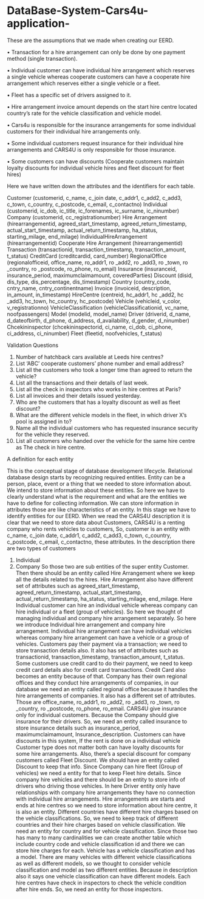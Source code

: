 # DataBase-System-Cars4u-application-
These are the assumptions that we made when creating our EERD.

• Transaction for a hire arrangement can only be done by one payment method (single 
transaction).

• Individual customer can have individual hire arrangement which reserves a single 
vehicle whereas cooperate customers can have a cooperate hire arrangement which 
reserves either a single vehicle or a fleet.

• Fleet has a specific set of drivers assigned to it.

• Hire arrangement invoice amount depends on the start hire centre located country’s 
rate for the vehicle classification and vehicle model.

• Cars4u is responsible for the insurance arrangements for some individual customers
for their individual hire arrangements only.

• Some individual customers request insurance for their individual hire arrangements 
and CARS4U is only responsible for those insurance.

• Some customers can have discounts (Cooperate customers maintain loyalty discounts 
for individual vehicle hires and fleet discount for fleet hires)

Here we have written down the attributes and the identifiers for each table.

Customer (customerid, c_name, c_join date, c_addr1, c_add2, c_add3, c_town, c_country, 
c_postcode, c_email, c_contactno)
Individual (customerid, ic_dob, ic_title, ic_forenames, ic_surname, ic_ninumber)
Company (customerid, cc_registrationumber)
Hire Arrangement (hirearrangementid, agreed_start_timestamp, agreed_return_timestamp,
actual_start_timestamp, actual_return_timestamp, ha_status, starting_milage, end_milage)
IndividualHireArrangement (hirearrangementid)
Cooperate Hire Arrangement (hirearrangementid)
Transaction (transactionid, transaction_timestamp, transaction_amount, t_status)
CreditCard (creditcardid, card_number)
RegionalOffice (regionalofficeid, office_name, ro_addr1, ro _add2, ro _add3, ro _town, ro 
_country, ro _postcode, ro_phone, ro_email)
Insurance (insuranceid, insurance_period, maximumclaimamount, coveredParties)
Discount (disid, dis_type, dis_percentage, dis_timestamp)
Country (country_code, cntry_name, cntry_continentname)
Invoice (invoiceid, description, in_amount, in_timestamp)
HireCentre (centreid, hc_addr1, hc _add2, hc _add3, hc_town, hc_country, hc_postcode)
Vehicle (vehicleid, v_color, v_registrationno)
VehicleClassification (vehicleClassificationid, vc_name, noofpassengers)
Model (modelid, model_name)
Driver (driverid, d_name, d_dateofbirth, d_phone, d_address, d_availability, d_gender, 
d_ninumber)
Chcekininspector (chcekininspectorid, ci_name, ci_dob, ci_phone, ci_address, ci_ninumber)
Fleet (fleetid, noofvehicles, f_status)


Validation Questions

1. Number of hatchback cars available at Leeds hire centres?
2. List ‘ABC’ cooperate customers’ phone number and email address?
3. List all the customers who took a longer time than agreed to return the vehicle?
4. List all the transactions and their details of last week.
5. List all the check in inspectors who works in hire centres at Paris?
6. List all invoices and their details issued yesterday.
7. Who are the customers that has a loyalty discount as well as fleet discount?
8. What are the different vehicle models in the fleet, in which driver X’s pool is assigned in 
to?
9. Name all the individual customers who has requested insurance security for the vehicle 
they reserved.
10. List all customers who handed over the vehicle for the same hire centre as 
The check in hire centre.

A definition for each entity

This is the conceptual stage of database development lifecycle. Relational database design 
starts by recognizing required entities. Entity can be a person, place, event or a thing that we 
needed to store information about. We intend to store information about these entities. So 
here we have to clearly understand what is the requirement and what are the entities we 
have to define for collecting information. We can store information in attributes those are 
like characteristics of an entity. In this stage we have to identify entities for our EERD.
When we read the CARS4U description it is clear that we need to store data about Customers, 
CARS4U is a renting company who rents vehicles to customers, So, customer is an entity with 
c_name, c_join date, c_addr1, c_add2, c_add3, c_town, c_country, c_postcode, c_email, 
c_contactno, these attributes. In the description there are two types of customers 
1. Individual
2. Company
So those two are sub entities of the super entity Customer.
Then there should be an entity called Hire Arrangement where we keep all the details related 
to the hires. Hire Arrangement also have different set of attributes such as 
agreed_start_timestamp, agreed_return_timestamp, actual_start_timestamp, 
actual_return_timestamp, ha_status, starting_milage, end_milage. Here Individual customer 
can hire an individual vehicle whereas company can hire individual or a fleet (group of 
vehicles). So here we thought of managing individual and company hire arrangement 
separately. So here we introduce Individual hire arrangement and company hire 
arrangement. Individual hire arrangement can have individual vehicles whereas company hire 
arrangement can have a vehicle or a group of vehicles.
Customers pay their payment via a transaction; we need to store transaction details also. It 
also has set of attributes such as transactionid, transaction_timestamp, transaction_amount, 
t_status. Some customers use credit card to do their payment, we need to keep credit card 
details also for credit card transactions. Credit Card also becomes an entity because of that.
Company has their own regional offices and they conduct hire arrangements of companies, 
in our database we need an entity called regional office because it handles the hire 
arrangements of companies. It also has a different set of attributes. Those are office_name, 
ro_addr1, ro _add2, ro _add3, ro _town, ro _country, ro _postcode, ro_phone, ro_email.
CARS4U give insurance only for individual customers. Because the Company should give 
insurance for their drivers. So, we need an entity called insurance to store insurance details 
such as insurance_period, maximumclaimamount, Insurance_description.
Customers can have discounts in this system, If the rent is done on a individual vehicle 
Customer type does not matter both can have loyalty discounts for some hire arrangements. 
Also, there’s a special discount for company customers called Fleet Discount. We should have 
an entity called Discount to keep that info.
Since Company can hire fleet (Group of vehicles) we need a entity for that to keep Fleet hire 
details.
Since company hire vehicles and there should be an entity to store info of drivers who driving 
those vehicles. In here Driver entity only have relationships with company hire arrangements 
they have no connection with individual hire arrangements.
Hire arrangements are starts and ends at hire centres so we need to store information about 
hire centre, it is also an entity.
Different countries have different hire charges based on the vehicle classifications. So, we 
need to keep track of different countries and their hire charges based on vehicle classification. 
We need an entity for country and for vehicle classification. Since those two has many to 
many cardinalities we can create another table which include country code and vehicle 
classification id and there we can store hire charges for each.
Vehicle has a vehicle classification and has a model. There are many vehicles with different 
vehicle classifications as well as different models, so we thought to consider vehicle 
classification and model as two different entities. Because in description also it says one 
vehicle classification can have different models.
Each hire centres have check in inspectors to check the vehicle condition after hire ends. So, 
we need an entity for those inspectors.
